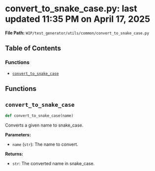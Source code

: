 # convert_to_snake_case.py: last updated 11:35 PM on April 17, 2025

**File Path:** `WIP/test_generator/utils/common/convert_to_snake_case.py`

## Table of Contents

### Functions

- [`convert_to_snake_case`](#convert_to_snake_case)

## Functions

## `convert_to_snake_case`

```python
def convert_to_snake_case(name)
```

Converts a given name to snake_case.

**Parameters:**

- `name` (`str`): The name to convert.

**Returns:**

- `str`: The converted name in snake_case.
